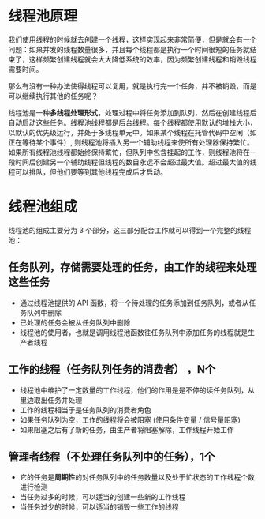 # 线程池原理
我们使用线程的时候就去创建一个线程，这样实现起来非常简便，但是就会有一个问题：如果并发的线程数量很多，并且每个线程都是执行一个时间很短的任务就结束了，这样频繁创建线程就会大大降低系统的效率，因为频繁创建线程和销毁线程需要时间。  

那么有没有一种办法使得线程可以复用，就是执行完一个任务，并不被销毁，而是可以继续执行其他的任务呢？

线程池是一种**多线程处理形式**，处理过程中将任务添加到队列，然后在创建线程后自动启动这些任务。线程池线程都是后台线程。每个线程都使用默认的堆栈大小，以默认的优先级运行，并处于多线程单元中。如果某个线程在托管代码中空闲（如正在等待某个事件）, 则线程池将插入另一个辅助线程来使所有处理器保持繁忙。如果所有线程池线程都始终保持繁忙，但队列中包含挂起的工作，则线程池将在一段时间后创建另一个辅助线程但线程的数目永远不会超过最大值。超过最大值的线程可以排队，但他们要等到其他线程完成后才启动。

# 线程池组成
线程池的组成主要分为 3 个部分，这三部分配合工作就可以得到一个完整的线程池：

## 任务队列，存储需要处理的任务，由工作的线程来处理这些任务
* 通过线程池提供的 API 函数，将一个待处理的任务添加到任务队列，或者从任务队列中删除
* 已处理的任务会被从任务队列中删除
* 线程池的使用者，也就是调用线程池函数往任务队列中添加任务的线程就是生产者线程

## 工作的线程（任务队列任务的消费者） ，N个
* 线程池中维护了一定数量的工作线程，他们的作用是是不停的读任务队列，从里边取出任务并处理
* 工作的线程相当于是任务队列的消费者角色
* 如果任务队列为空，工作的线程将会被阻塞 (使用条件变量 / 信号量阻塞)
* 如果阻塞之后有了新的任务，由生产者将阻塞解除，工作线程开始工作

## 管理者线程（不处理任务队列中的任务），1个
* 它的任务是**周期性**的对任务队列中的任务数量以及处于忙状态的工作线程个数进行检测
* 当任务过多的时候，可以适当的创建一些新的工作线程
* 当任务过少的时候，可以适当的销毁一些工作的线程